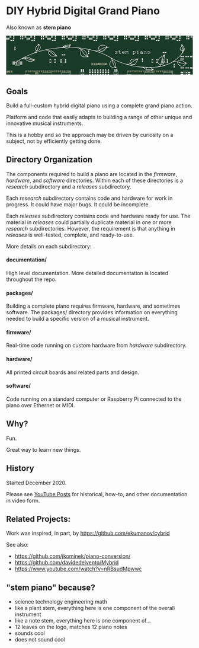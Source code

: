 # DIY Hybrid Digital Grand Piano

Also known as **stem piano**

![alt text](documentation/ips00_stem_piano_small.jpg)

## Goals

Build a full-custom hybrid digital piano using a complete grand piano action. 

Platform and code that easily adapts to building a range of other unique and innovative musical instruments.

This is a hobby and so the approach may be driven by curiosity on a subject, not by efficiently getting done.

## Directory Organization

The components required to build a piano are located in the *firmware*, *hardware*, and *software* directories. Within each of these directories is a *research* subdirectory and a *releases* subdirectory.

Each *research* subdirectory contains code and hardware for work in progress. It could have major bugs. It could be incomplete.

Each *releases* subdirectory contains code and hardware ready for use. The material in *releases* could partially duplicate material in one or more *research* subdirectories. However, the requirement is that anything in *releases* is well-tested, complete, and ready-to-use.

More details on each subdirectory:

#### documentation/

High level documentation. More detailed documentation is located throughout the repo.

#### packages/

Building a complete piano requires firmware, hardware, and sometimes software. The packages/ directory provides information on everything needed to build a specific version of a musical instrument.

#### firmware/

Real-time code running on custom hardware from *hardware* subdirectory.

#### hardware/

All printed circuit boards and related parts and design.

#### software/

Code running on a standard computer or Raspberry Pi connected to the piano over Ethernet or MIDI.

## Why?

Fun.

Great way to learn new things.

## History

Started December 2020.

Please see [YouTube Posts](documentation/video_documentation.md) for historical, how-to, and other documentation in video form.

## Related Projects:

Work was inspired, in part, by https://github.com/ekumanov/cybrid

See also:

* https://github.com/jkominek/piano-conversion/
* https://github.com/davidedelvento/Mybrid
* https://www.youtube.com/watch?v=nRBsudMpwwc

## "stem piano" because?

* science technology engineering math
* like a plant stem, everything here is one component of the overall instrument
* like a note stem, everything here is one component of...
* 12 leaves on the logo, matches 12 piano notes
* sounds cool
* does not sound cool
